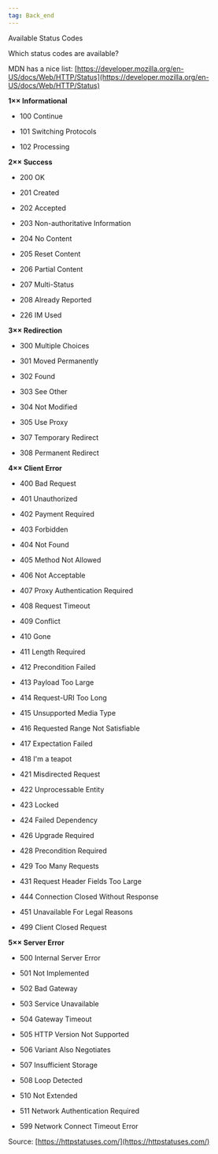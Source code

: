```yaml
---
tag: Back_end
---
```


Available Status Codes

Which status codes are available? 

MDN has a nice list: [https://developer.mozilla.org/en-US/docs/Web/HTTP/Status](https://developer.mozilla.org/en-US/docs/Web/HTTP/Status)



**1×× Informational**

-   100 Continue
    
-   101 Switching Protocols
    
-   102 Processing
    

**2×× Success**

-   200 OK
    
-   201 Created
    
-   202 Accepted
    
-   203 Non-authoritative Information
    
-   204 No Content
    
-   205 Reset Content
    
-   206 Partial Content
    
-   207 Multi-Status
    
-   208 Already Reported
    
-   226 IM Used
    

**3×× Redirection**

-   300 Multiple Choices
    
-   301 Moved Permanently
    
-   302 Found
    
-   303 See Other
    
-   304 Not Modified
    
-   305 Use Proxy
    
-   307 Temporary Redirect
    
-   308 Permanent Redirect
    

**4×× Client Error**

-   400 Bad Request
    
-   401 Unauthorized
    
-   402 Payment Required
    
-   403 Forbidden
    
-   404 Not Found
    
-   405 Method Not Allowed
    
-   406 Not Acceptable
    
-   407 Proxy Authentication Required
    
-   408 Request Timeout
    
-   409 Conflict
    
-   410 Gone
    
-   411 Length Required
    
-   412 Precondition Failed
    
-   413 Payload Too Large
    
-   414 Request-URI Too Long
    
-   415 Unsupported Media Type
    
-   416 Requested Range Not Satisfiable
    
-   417 Expectation Failed
    
-   418 I'm a teapot
    
-   421 Misdirected Request
    
-   422 Unprocessable Entity
    
-   423 Locked
    
-   424 Failed Dependency
    
-   426 Upgrade Required
    
-   428 Precondition Required
    
-   429 Too Many Requests
    
-   431 Request Header Fields Too Large
    
-   444 Connection Closed Without Response
    
-   451 Unavailable For Legal Reasons
    
-   499 Client Closed Request
    

**5×× Server Error**

-   500 Internal Server Error
    
-   501 Not Implemented
    
-   502 Bad Gateway
    
-   503 Service Unavailable
    
-   504 Gateway Timeout
    
-   505 HTTP Version Not Supported
    
-   506 Variant Also Negotiates
    
-   507 Insufficient Storage
    
-   508 Loop Detected
    
-   510 Not Extended
    
-   511 Network Authentication Required
    
-   599 Network Connect Timeout Error
    

Source: [https://httpstatuses.com/](https://httpstatuses.com/)